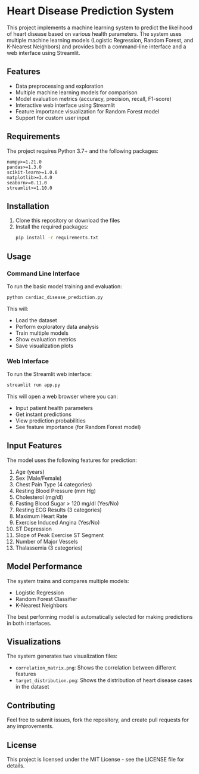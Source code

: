 # Heart Disease Prediction System

This project implements a machine learning system to predict the likelihood of heart disease based on various health parameters. The system uses multiple machine learning models (Logistic Regression, Random Forest, and K-Nearest Neighbors) and provides both a command-line interface and a web interface using Streamlit.

## Features

- Data preprocessing and exploration
- Multiple machine learning models for comparison
- Model evaluation metrics (accuracy, precision, recall, F1-score)
- Interactive web interface using Streamlit
- Feature importance visualization for Random Forest model
- Support for custom user input

## Requirements

The project requires Python 3.7+ and the following packages:
```
numpy>=1.21.0
pandas>=1.3.0
scikit-learn>=1.0.0
matplotlib>=3.4.0
seaborn>=0.11.0
streamlit>=1.10.0
```

## Installation

1. Clone this repository or download the files
2. Install the required packages:
   ```bash
   pip install -r requirements.txt
   ```

## Usage

### Command Line Interface

To run the basic model training and evaluation:

```bash
python cardiac_disease_prediction.py
```

This will:
- Load the dataset
- Perform exploratory data analysis
- Train multiple models
- Show evaluation metrics
- Save visualization plots

### Web Interface

To run the Streamlit web interface:

```bash
streamlit run app.py
```

This will open a web browser where you can:
- Input patient health parameters
- Get instant predictions
- View prediction probabilities
- See feature importance (for Random Forest model)

## Input Features

The model uses the following features for prediction:

1. Age (years)
2. Sex (Male/Female)
3. Chest Pain Type (4 categories)
4. Resting Blood Pressure (mm Hg)
5. Cholesterol (mg/dl)
6. Fasting Blood Sugar > 120 mg/dl (Yes/No)
7. Resting ECG Results (3 categories)
8. Maximum Heart Rate
9. Exercise Induced Angina (Yes/No)
10. ST Depression
11. Slope of Peak Exercise ST Segment
12. Number of Major Vessels
13. Thalassemia (3 categories)

## Model Performance

The system trains and compares multiple models:
- Logistic Regression
- Random Forest Classifier
- K-Nearest Neighbors

The best performing model is automatically selected for making predictions in both interfaces.

## Visualizations

The system generates two visualization files:
- `correlation_matrix.png`: Shows the correlation between different features
- `target_distribution.png`: Shows the distribution of heart disease cases in the dataset

## Contributing

Feel free to submit issues, fork the repository, and create pull requests for any improvements.

## License

This project is licensed under the MIT License - see the LICENSE file for details. 